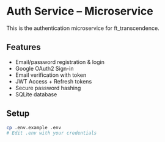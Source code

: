 # Auth Service – Microservice

This is the authentication microservice for ft_transcendence.

## Features
- Email/password registration & login
- Google OAuth2 Sign-in
- Email verification with token
- JWT Access + Refresh tokens
- Secure password hashing
- SQLite database

## Setup

```bash
cp .env.example .env
# Edit .env with your credentials